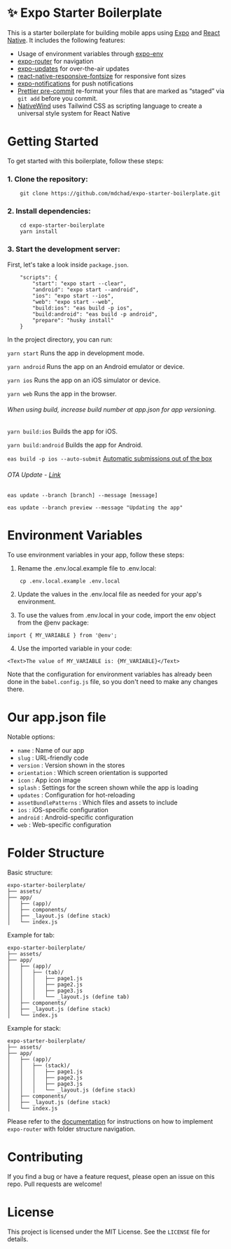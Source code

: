 # ✨ Expo Starter Boilerplate

This is a starter boilerplate for building mobile apps using [Expo](https://expo.io/) and [React Native](https://reactnative.dev/). It includes the following features:

- Usage of environment variables through [expo-env](https://www.npmjs.com/package/react-native-dotenv)
- [expo-router](https://expo.github.io/router/docs) for navigation
- [expo-updates](https://docs.expo.dev/versions/latest/sdk/updates/) for over-the-air updates
- [react-native-responsive-fontsize](https://github.com/heyman333/react-native-responsive-fontSize) for responsive font sizes
- [expo-notifications](https://docs.expo.io/versions/latest/sdk/notifications/) for push notifications
- [Prettier pre-commit](https://prettier.io/docs/en/precommit.html) re-format your files that are marked as “staged” via `git add` before you commit.
- [NativeWind](https://www.nativewind.dev/) uses Tailwind CSS as scripting language to create a universal style system for React Native

# Getting Started

To get started with this boilerplate, follow these steps:

### 1. Clone the repository:

```
    git clone https://github.com/mdchad/expo-starter-boilerplate.git
```

### 2. Install dependencies:

```
    cd expo-starter-boilerplate
    yarn install
```

### 3. Start the development server:

First, let's take a look inside `package.json`.

```
    "scripts": {
        "start": "expo start --clear",
        "android": "expo start --android",
        "ios": "expo start --ios",
        "web": "expo start --web",
        "build:ios": "eas build -p ios",
        "build:android": "eas build -p android",
        "prepare": "husky install"
    }
```

In the project directory, you can run:

`yarn start`
Runs the app in development mode.

`yarn android`
Runs the app on an Android emulator or device.

`yarn ios`
Runs the app on an iOS simulator or device.

`yarn web`
Runs the app in the browser.

###### When using build, increase build number at app.json for app versioning.

`yarn build:ios`
Builds the app for iOS.

`yarn build:android`
Builds the app for Android.

`eas build -p ios --auto-submit`
[Automatic submissions out of the box](https://docs.expo.dev/build/introduction/)

###### OTA Update - [Link](https://docs.expo.dev/eas-update/getting-started/)

`eas update --branch [branch] --message [message]`

`eas update --branch preview --message "Updating the app"`

# Environment Variables

To use environment variables in your app, follow these steps:

1. Rename the .env.local.example file to .env.local:

```
    cp .env.local.example .env.local
```

2. Update the values in the .env.local file as needed for your app's environment.

3. To use the values from .env.local in your code, import the env object from the @env package:

```
import { MY_VARIABLE } from '@env';
```

4. Use the imported variable in your code:

```
<Text>The value of MY_VARIABLE is: {MY_VARIABLE}</Text>
```

Note that the configuration for environment variables has already been done in the `babel.config.js` file, so you don't need to make any changes there.

# Our app.json file

Notable options:

- `name` : Name of our app
- `slug` : URL-friendly code
- `version` : Version shown in the stores
- `orientation` : Which screen orientation is supported
- `icon` : App icon image
- `splash` : Settings for the screen shown while the app is loading
- `updates` : Configuration for hot-reloading
- `assetBundlePatterns` : Which files and assets to include
- `ios` : iOS-specific configuration
- `android` : Android-specific configuration
- `web` : Web-specific configuration

# Folder Structure

Basic structure:

```
expo-starter-boilerplate/
├── assets/
├── app/
│   ├── (app)/
│   ├── components/
│   ├── _layout.js (define stack)
│   └── index.js

```

Example for tab:

```
expo-starter-boilerplate/
├── assets/
├── app/
│   ├── (app)/
│   │   ├── (tab)/
│   │   │   ├── page1.js
│   │   │   ├── page2.js
│   │   │   ├── page3.js
│   │   │   └── _layout.js (define tab)
│   ├── components/
│   ├── _layout.js (define stack)
│   └── index.js

```

Example for stack:

```
expo-starter-boilerplate/
├── assets/
├── app/
│   ├── (app)/
│   │   ├── (stack)/
│   │   │   ├── page1.js
│   │   │   ├── page2.js
│   │   │   ├── page3.js
│   │   │   └── _layout.js (define stack)
│   ├── components/
│   ├── _layout.js (define stack)
│   └── index.js

```

Please refer to the [documentation](https://expo.github.io/router/docs) for instructions on how to implement `expo-router` with folder structure navigation.

# Contributing

If you find a bug or have a feature request, please open an issue on this repo. Pull requests are welcome!

# License

This project is licensed under the MIT License. See the `LICENSE` file for details.
